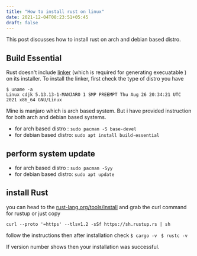 ```yaml
---
title: "How to install rust on linux"
date: 2021-12-04T08:23:51+05:45
draft: false
---
```


This post discusses how to install rust on arch and debian based distro. 

## Build Essential
Rust doesn't include [linker](https://en.wikipedia.org/wiki/Linker_(computing)) (which is required for generating execuatable ) on its installer. 
To install the linker,  first check the type of distro you have 
```
$ uname -a 
Linux cdjk 5.13.13-1-MANJARO 1 SMP PREEMPT Thu Aug 26 20:34:21 UTC 2021 x86_64 GNU/Linux
```

Mine is manjaro which is arch based system. But i have provided instruction for both arch and debian based systems. 

- for arch based distro : `sudo pacman -S base-devel`
- for debian based distro: `sudo apt install build-essential`


## perform system update
- for arch based distro : `sudo pacman -Syy`
- for debian based distro: `sudo apt update`


## install Rust
you can head to the [rust-lang.org/tools/install](https://www.rust-lang.org/tools/install) and grab the curl command for rustup or just copy 

```
curl --proto '=https' --tlsv1.2 -sSf https://sh.rustup.rs | sh
```

follow the instructions then after installation check
```$ cargo -v ```
```$ rustc -v ```

If version number shows then your installation was successful. 
